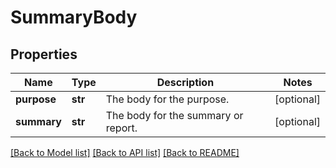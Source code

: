 # SummaryBody

## Properties
Name | Type | Description | Notes
------------ | ------------- | ------------- | -------------
**purpose** | **str** | The body for the purpose. | [optional] 
**summary** | **str** | The body for the summary or report. | [optional] 

[[Back to Model list]](../README.md#documentation-for-models) [[Back to API list]](../README.md#documentation-for-api-endpoints) [[Back to README]](../README.md)

